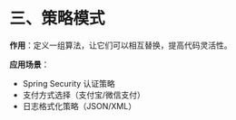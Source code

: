 # 三、策略模式

**作用**：定义一组算法，让它们可以相互替换，提高代码灵活性。

**应用场景**：

- Spring Security 认证策略
- 支付方式选择（支付宝/微信支付）
- 日志格式化策略（JSON/XML）